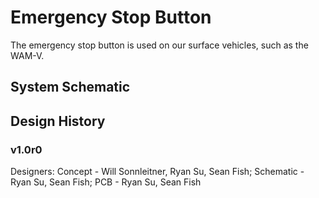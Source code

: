 # Emergency Stop Button

The emergency stop button is used on our surface vehicles, such as the WAM-V.

## System Schematic


## Design History

### v1.0r0
Designers: Concept - Will Sonnleitner, Ryan Su, Sean Fish; Schematic - Ryan Su, Sean Fish; PCB - Ryan Su, Sean Fish
